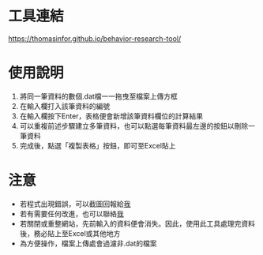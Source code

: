 # 工具連結
https://thomasinfor.github.io/behavior-research-tool/

# 使用說明

1.  將同一筆資料的數個.dat檔一一拖曳至檔案上傳方框
2.  在輸入欄打入該筆資料的編號
3.  在輸入欄按下Enter，表格便會新增該筆資料欄位的計算結果
4.  可以重複前述步驟建立多筆資料，也可以點選每筆資料最左邊的按鈕以刪除一筆資料
5.  完成後，點選「複製表格」按鈕，即可至Excel貼上

# 注意

- 若程式出現錯誤，可以截圖回報給[我](mailto:thomaswang2003@gmail.com)
- 若有需要任何改進，也可以聯絡[我](mailto:thomaswang2003@gmail.com)
- 若關閉或重整網站，先前輸入的資料便會消失。因此，使用此工具處理完資料後，務必貼上至Excel或其他地方
- 為方便操作，檔案上傳處會過濾非.dat的檔案